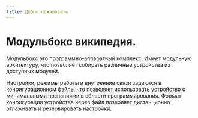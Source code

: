 ```yaml
---
title: Добро пожаловать
---
```

# Модульбокс википедия.

Модульбокс это программно-аппаратный комплекс. Имеет модульную архитектуру, что позволяет собирать различные устройства из доступных модулей. 

Настройки, режимы работы и внутренние связи задаются в конфигурационном файле, что позволяет использовать устройство с минимальными познаниями в области программирования. Формат конфигурации устройства через файл позволяет дистанционно отлаживать и резервировать настройки.

